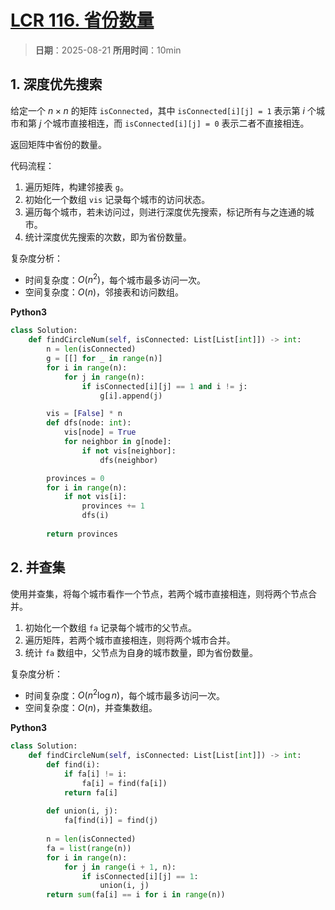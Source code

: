 # [LCR 116. 省份数量](https://leetcode.cn/problems/bLyHh0/description/)

> **日期**：2025-08-21
> **所用时间**：10min

## 1. 深度优先搜索

给定一个 $n \times n$ 的矩阵 `isConnected`，其中 `isConnected[i][j] = 1` 表示第 $i$ 个城市和第 $j$ 个城市直接相连，而 `isConnected[i][j] = 0` 表示二者不直接相连。

返回矩阵中省份的数量。

代码流程：

1. 遍历矩阵，构建邻接表 `g`。
2. 初始化一个数组 `vis` 记录每个城市的访问状态。
3. 遍历每个城市，若未访问过，则进行深度优先搜索，标记所有与之连通的城市。
4. 统计深度优先搜索的次数，即为省份数量。

复杂度分析：

- 时间复杂度：$O(n^2)$，每个城市最多访问一次。
- 空间复杂度：$O(n)$，邻接表和访问数组。

**Python3**

```python
class Solution:
    def findCircleNum(self, isConnected: List[List[int]]) -> int:
        n = len(isConnected)
        g = [[] for _ in range(n)]
        for i in range(n):
            for j in range(n):
                if isConnected[i][j] == 1 and i != j:
                    g[i].append(j)

        vis = [False] * n
        def dfs(node: int):
            vis[node] = True
            for neighbor in g[node]:
                if not vis[neighbor]:
                    dfs(neighbor)

        provinces = 0
        for i in range(n):
            if not vis[i]:
                provinces += 1
                dfs(i)
        
        return provinces
```

## 2. 并查集

使用并查集，将每个城市看作一个节点，若两个城市直接相连，则将两个节点合并。

1. 初始化一个数组 `fa` 记录每个城市的父节点。
2. 遍历矩阵，若两个城市直接相连，则将两个城市合并。
3. 统计 `fa` 数组中，父节点为自身的城市数量，即为省份数量。

复杂度分析：

- 时间复杂度：$O(n^2\log n)$，每个城市最多访问一次。
- 空间复杂度：$O(n)$，并查集数组。

**Python3**

```python
class Solution:
    def findCircleNum(self, isConnected: List[List[int]]) -> int:
        def find(i):
            if fa[i] != i:
                fa[i] = find(fa[i])
            return fa[i]
        
        def union(i, j):
            fa[find(i)] = find(j)
        
        n = len(isConnected)
        fa = list(range(n))
        for i in range(n):
            for j in range(i + 1, n):
                if isConnected[i][j] == 1:
                    union(i, j)
        return sum(fa[i] == i for i in range(n))
```